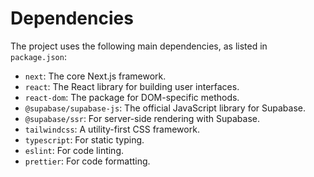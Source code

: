 # Dependencies

The project uses the following main dependencies, as listed in `package.json`:

*   `next`: The core Next.js framework.
*   `react`: The React library for building user interfaces.
*   `react-dom`: The package for DOM-specific methods.
*   `@supabase/supabase-js`: The official JavaScript library for Supabase.
*   `@supabase/ssr`: For server-side rendering with Supabase.
*   `tailwindcss`: A utility-first CSS framework.
*   `typescript`: For static typing.
*   `eslint`: For code linting.
*   `prettier`: For code formatting.
